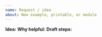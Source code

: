 ```yaml
---
name: Request / idea
about: New example, printable, or module
---
```

**Idea:**
**Why helpful:**
**Draft steps:**
